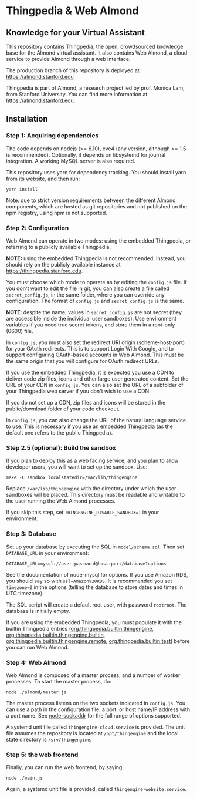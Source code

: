# Thingpedia & Web Almond

## Knowledge for your Virtual Assistant

This repository contains Thingpedia, the open, crowdsourced knowledge base for the Almond
virtual assistant.
It also contains Web Almond, a cloud service to provide Almond through a web interface.

The production branch of this repository is deployed at <https://almond.stanford.edu>

Thingpedia is part of Almond, a research project led by
prof. Monica Lam, from Stanford University.  You can find more
information at <https://almond.stanford.edu>.

## Installation

### Step 1: Acquiring dependencies

The code depends on nodejs (>= 6.10), cvc4 (any version, although >= 1.5 is recommended).
Optionally, it depends on libsystemd for journal integration.
A working MySQL server is also required.

This repository uses yarn for dependency tracking.
You should install yarn from [its website](https://yarnpkg.com/en/docs/install), and then run:

```yarn install```

Note: due to strict version requirements between the different Almond components,
which are hosted as git repositories and not published on the npm registry, using
npm is not supported.

### Step 2: Configuration

Web Almond can operate in two modes: using the embedded Thingpedia, or referring to a publicly
available Thingpedia.

**NOTE:** using the embedded Thingpedia is not recommended. Instead, you should rely on the publicly
available instance at <https://thingpedia.stanford.edu>.

You must choose which mode to operate as by editing the `config.js` file. If you don't want to
edit the file in git, you can also create a file called `secret_config.js`, in the same folder,
where you can override any configuration. The format of `config.js` and `secret_config.js` is
the same.

**NOTE**: despite the name, values in `secret_config.js` are not secret (they are accessible
inside the individual user sandboxes). Use environment variables if you need true secret tokens,
and store them in a root-only (0600) file.

In `config.js`, you must also set the redirect URI origin (scheme-host-port) for your OAuth redirects.
This is to support Login With Google, and to support configuring OAuth-based accounts in Web Almond.
This must be the same origin that you will configure for OAuth redirect URLs.

If you use the embedded Thingpedia, it is expected you use a CDN to deliver code zip files, icons and other large user generated
content. Set the URL of your CDN in `config.js`. You can also set the URL of a subfolder of your
Thingpedia web server if you don't wish to use a CDN.

If you do not set up a CDN, zip files and icons will be stored in the public/download folder of your code checkout.

In `config.js`, you can also change the URL of the natural language service to use. This
is necessary if you use an embedded Thingpedia (as the default one refers to the public Thingpedia).

### Step 2.5 (optional): Build the sandbox

If you plan to deploy this as a web facing service, and you plan to allow developer users, you
will want to set up the sandbox. Use:

```make -C sandbox localstatedir=/var/lib/thingengine```

Replace `/var/lib/thingengine` with the directory under which the user sandboxes will be placed.
This directory must be readable and writable to the user running the Web Almond processes.

If you skip this step, set `THINGENGINE_DISABLE_SANDBOX=1` in your environment.

### Step 3: Database

Set up your database by executing the SQL in `model/schema.sql`. Then set `DATABASE_URL` in your environment:

```DATABASE_URL=mysql://user:password@host:port/database?options```

See the documentation of node-mysql for options. If you use Amazon RDS, you should say so with `ssl=Amazon%20RDS`.
It is recommended you set `timezone=Z` in the options (telling the database to store dates and times in UTC timezone).

The SQL script will create a default root user, with password `rootroot`.
The database is initially empty.

If you are using the embedded Thingpedia, you must populate it with the builtin Thingpedia entries
([org.thingpedia.builtin.thingengine](https://almond.stanford.edu/thingpedia/devices/by-id/org.thingpedia.builtin.thingengine), [org.thingpedia.builtin.thingengine.builtin](https://almond.stanford.edu/thingpedia/devices/by-id/org.thingpedia.builtin.thingengine.builtin),
 [org.thingpedia.builtin.thingengine.remote](https://almond.stanford.edu/thingpedia/devices/by-id/org.thingpedia.builtin.thingengine.remote),
 [org.thingpedia.builtin.test](https://almond.stanford.edu/thingpedia/devices/by-id/org.thingpedia.builtin.test))
 before you can run Web Almond.

### Step 4: Web Almond

Web Almond is composed of a master process, and a number of worker processes.
To start the master process, do:

```node ./almond/master.js```

The master process listens on the two sockets indicated in `config.js`. You can use a path
in the configuration file, a port, or host name/IP address with a port name.
See [node-sockaddr](https://github.com/gcampax/node-sockaddr) for the full range of options supported.

A systemd unit file called `thingengine-cloud.service` is provided. The unit file assumes
the repository is located at `/opt/thingengine` and the local state directory is `/srv/thingengine`.

### Step 5: the web frontend

Finally, you can run the web frontend, by saying:

```node ./main.js```

Again, a systemd unit file is provided, called `thingengine-website.service`.
